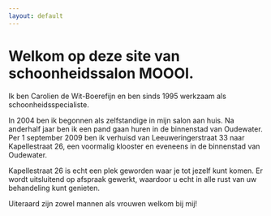 ```yaml
---
layout: default
---
```


# Welkom op deze site van schoonheidssalon MOOOI.

Ik ben Carolien de Wit-Boerefijn en ben sinds 1995 werkzaam als schoonheidsspecialiste.

In 2004 ben ik begonnen als zelfstandige in mijn salon aan huis. Na anderhalf jaar ben ik een pand gaan huren in de binnenstad van Oudewater. Per 1 september 2009 ben ik verhuisd van Leeuweringerstraat 33 naar Kapellestraat 26, een voormalig klooster en eveneens in de binnenstad van Oudewater. 

Kapellestraat 26 is echt een plek geworden waar je tot jezelf kunt komen. Er wordt uitsluitend op afspraak gewerkt, waardoor u echt in alle rust van uw behandeling kunt genieten. 

Uiteraard zijn zowel mannen als vrouwen welkom bij mij! 